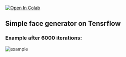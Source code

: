 [![Open In Colab](https://colab.research.google.com/assets/colab-badge.svg)](https://colab.research.google.com/drive/1wyZ5o8I_T-DKXHENr62rflxLpQuQRfAd#scrollTo=WoTOrF7HeluT)

## Simple face generator on Tensrflow

### Example after 6000 iterations:
![example](https://github.com/[ila28]/[Simple-Gan]/[main]/generated_8.png?raw=false)
